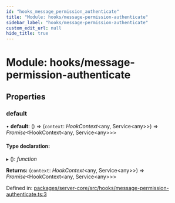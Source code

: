 ```yaml
---
id: "hooks_message_permission_authenticate"
title: "Module: hooks/message-permission-authenticate"
sidebar_label: "hooks/message-permission-authenticate"
custom_edit_url: null
hide_title: true
---
```


# Module: hooks/message-permission-authenticate

## Properties

### default

• **default**: () => (`context`: *HookContext*<any, Service<any\>\>) => *Promise*<HookContext<any, Service<any\>\>\>

#### Type declaration:

▸ (): *function*

**Returns:** (`context`: *HookContext*<any, Service<any\>\>) => *Promise*<HookContext<any, Service<any\>\>\>

Defined in: [packages/server-core/src/hooks/message-permission-authenticate.ts:3](https://github.com/xr3ngine/xr3ngine/blob/77d12cea0/packages/server-core/src/hooks/message-permission-authenticate.ts#L3)
